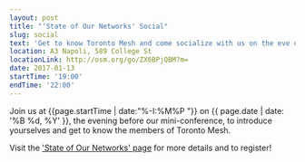 ```yaml
---
layout: post
title: "'State of Our Networks' Social"
slug: social
text: 'Get to know Toronto Mesh and come socialize with us on the eve of our mini-conference!'
location: A3 Napoli, 589 College St
locationLink: http://osm.org/go/ZX6BPjQBM?m=
date: 2017-01-13
startTime: '19:00'
endTime: '22:00'
---
```


Join us at {{page.startTime | date:"%-I:%M%P "}} on {{ page.date | date: '%B %d, %Y' }}, the evening before our mini-conference, to introduce yourselves and get to know the members of Toronto Mesh.

Visit the ['State of Our Networks' page](https://tomesh.net/state-of-our-networks) for more details and to register!
